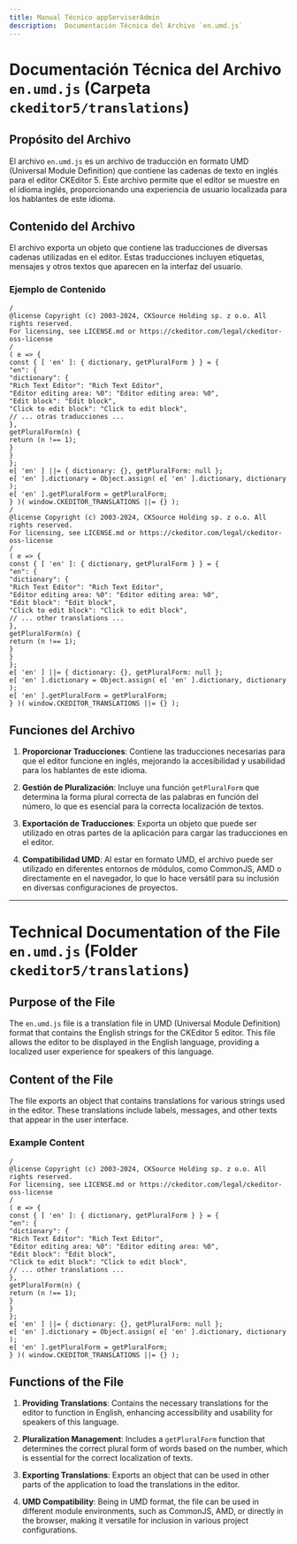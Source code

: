 ```yaml
---
title: Manual Técnico appServiserAdmin
description:  Documentación Técnica del Archivo `en.umd.js`
---
```


# Documentación Técnica del Archivo `en.umd.js` (Carpeta `ckeditor5/translations`)

## Propósito del Archivo
El archivo `en.umd.js` es un archivo de traducción en formato UMD (Universal Module Definition) que contiene las cadenas de texto en inglés para el editor CKEditor 5. Este archivo permite que el editor se muestre en el idioma inglés, proporcionando una experiencia de usuario localizada para los hablantes de este idioma.

## Contenido del Archivo
El archivo exporta un objeto que contiene las traducciones de diversas cadenas utilizadas en el editor. Estas traducciones incluyen etiquetas, mensajes y otros textos que aparecen en la interfaz del usuario.

### Ejemplo de Contenido
```
/
@license Copyright (c) 2003-2024, CKSource Holding sp. z o.o. All rights reserved.
For licensing, see LICENSE.md or https://ckeditor.com/legal/ckeditor-oss-license
/
( e => {
const { [ 'en' ]: { dictionary, getPluralForm } } = {
"en": {
"dictionary": {
"Rich Text Editor": "Rich Text Editor",
"Editor editing area: %0": "Editor editing area: %0",
"Edit block": "Edit block",
"Click to edit block": "Click to edit block",
// ... otras traducciones ...
},
getPluralForm(n) {
return (n !== 1);
}
}
};
e[ 'en' ] ||= { dictionary: {}, getPluralForm: null };
e[ 'en' ].dictionary = Object.assign( e[ 'en' ].dictionary, dictionary );
e[ 'en' ].getPluralForm = getPluralForm;
} )( window.CKEDITOR_TRANSLATIONS ||= {} );
/
@license Copyright (c) 2003-2024, CKSource Holding sp. z o.o. All rights reserved.
For licensing, see LICENSE.md or https://ckeditor.com/legal/ckeditor-oss-license
/
( e => {
const { [ 'en' ]: { dictionary, getPluralForm } } = {
"en": {
"dictionary": {
"Rich Text Editor": "Rich Text Editor",
"Editor editing area: %0": "Editor editing area: %0",
"Edit block": "Edit block",
"Click to edit block": "Click to edit block",
// ... other translations ...
},
getPluralForm(n) {
return (n !== 1);
}
}
};
e[ 'en' ] ||= { dictionary: {}, getPluralForm: null };
e[ 'en' ].dictionary = Object.assign( e[ 'en' ].dictionary, dictionary );
e[ 'en' ].getPluralForm = getPluralForm;
} )( window.CKEDITOR_TRANSLATIONS ||= {} );
```

## Funciones del Archivo
1. **Proporcionar Traducciones**: Contiene las traducciones necesarias para que el editor funcione en inglés, mejorando la accesibilidad y usabilidad para los hablantes de este idioma.

2. **Gestión de Pluralización**: Incluye una función `getPluralForm` que determina la forma plural correcta de las palabras en función del número, lo que es esencial para la correcta localización de textos.

3. **Exportación de Traducciones**: Exporta un objeto que puede ser utilizado en otras partes de la aplicación para cargar las traducciones en el editor.

4. **Compatibilidad UMD**: Al estar en formato UMD, el archivo puede ser utilizado en diferentes entornos de módulos, como CommonJS, AMD o directamente en el navegador, lo que lo hace versátil para su inclusión en diversas configuraciones de proyectos.

---

# Technical Documentation of the File `en.umd.js` (Folder `ckeditor5/translations`)

## Purpose of the File
The `en.umd.js` file is a translation file in UMD (Universal Module Definition) format that contains the English strings for the CKEditor 5 editor. This file allows the editor to be displayed in the English language, providing a localized user experience for speakers of this language.

## Content of the File
The file exports an object that contains translations for various strings used in the editor. These translations include labels, messages, and other texts that appear in the user interface.

### Example Content
```
/
@license Copyright (c) 2003-2024, CKSource Holding sp. z o.o. All rights reserved.
For licensing, see LICENSE.md or https://ckeditor.com/legal/ckeditor-oss-license
/
( e => {
const { [ 'en' ]: { dictionary, getPluralForm } } = {
"en": {
"dictionary": {
"Rich Text Editor": "Rich Text Editor",
"Editor editing area: %0": "Editor editing area: %0",
"Edit block": "Edit block",
"Click to edit block": "Click to edit block",
// ... other translations ...
},
getPluralForm(n) {
return (n !== 1);
}
}
};
e[ 'en' ] ||= { dictionary: {}, getPluralForm: null };
e[ 'en' ].dictionary = Object.assign( e[ 'en' ].dictionary, dictionary );
e[ 'en' ].getPluralForm = getPluralForm;
} )( window.CKEDITOR_TRANSLATIONS ||= {} );
```

## Functions of the File
1. **Providing Translations**: Contains the necessary translations for the editor to function in English, enhancing accessibility and usability for speakers of this language.

2. **Pluralization Management**: Includes a `getPluralForm` function that determines the correct plural form of words based on the number, which is essential for the correct localization of texts.

3. **Exporting Translations**: Exports an object that can be used in other parts of the application to load the translations in the editor.

4. **UMD Compatibility**: Being in UMD format, the file can be used in different module environments, such as CommonJS, AMD, or directly in the browser, making it versatile for inclusion in various project configurations.

